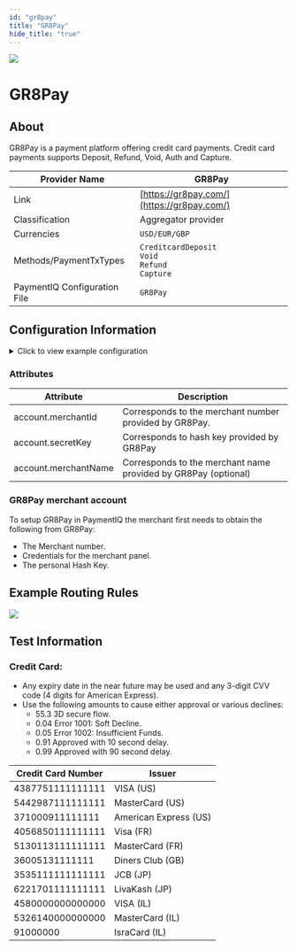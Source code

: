 ```yaml
--- 
id: "gr8pay"
title: "GR8Pay"
hide_title: "true"
---
```


![](/img/providers/logos/gr8pay.png)

# GR8Pay

## About
GR8Pay is a payment platform offering credit card payments. Credit card payments supports Deposit, Refund, Void, Auth and Capture.

| Provider Name                | GR8Pay                                                          |
|------------------------------|-----------------------------------------------------------------|
| Link                         | [https://gr8pay.com/](https://gr8pay.com/)                      |
| Classification               | Aggregator provider                                             |
| Currencies                   | `USD/EUR/GBP`                                                   |
| Methods/PaymentTxTypes       | `CreditcardDeposit` <br/> `Void` <br/> `Refund` <br/> `Capture` |
| PaymentIQ Configuration File | `GR8Pay`                                                        |


## Configuration Information

<details>
<summary>Click to view example configuration</summary>
<br/>

```xml
<com.devcode.paymentiq.integration.gr8pay.GR8PayConfig>
  <enabled>true</enabled>
  <testMode>true</testMode>
  <useViqProxy>true</useViqProxy>
  <accounts>
    <entry>
      <string>default</string>
      <account>
        <merchantId>???</merchantId> <!-- Provided by GR8Pay. "Merchant number" -->
        <secretKey>???</secretKey> <!-- Provided by GR8Pay. "Personal Hash Key" -->
        <merchantName>???</merchantName>
        <!--<authType>FINAL_AUTH</authType> Set this to make an authorization request-->
        <!--<supportedCurrencies>EUR|USD</supportedCurrencies> Optional-->
        <!--<container>window</container> Optional, defaults to iframe if not set-->
      </account>
    </entry>
  </accounts>
</com.devcode.paymentiq.integration.gr8pay.GR8PayConfig>
```
</details>

### Attributes

| Attribute            | Description                                                    |
|----------------------|----------------------------------------------------------------|
| account.merchantId   | Corresponds to the merchant number provided by GR8Pay.         |
| account.secretKey    | Corresponds to hash key provided by GR8Pay                     |
| account.merchantName | Corresponds to the merchant name provided by GR8Pay (optional) |

### GR8Pay merchant account
To setup GR8Pay in PaymentIQ the merchant first needs to obtain the following from GR8Pay:
* The Merchant number.
* Credentials for the merchant panel.
* The personal Hash Key.

## Example Routing Rules
![](/img/providers/routing/gr8pay.png)

## Test Information
### Credit Card:
- Any expiry date in the near future may be used and any 3-digit CVV code (4 digits for American Express).
- Use the following amounts to cause either approval or various declines:
    - 55.3 3D secure flow.
    - 0.04 Error 1001: Soft Decline.
    - 0.05 Error 1002: Insufficient Funds.
    - 0.91 Approved with 10 second delay.
    - 0.99 Approved with 90 second delay.

| Credit   Card Number | Issuer                |
|----------------------|-----------------------|
| 4387751111111111     | VISA (US)             |
| 5442987111111111     | MasterCard (US)       |
| 371000911111111      | American Express (US) |
| 4056850111111111     | Visa (FR)             |
| 5130113111111111     | MasterCard (FR)       |
| 36005131111111       | Diners Club (GB)      |
| 3535111111111111     | JCB (JP)              |
| 6221701111111111     | LivaKash (JP)         |
| 4580000000000000     | VISA (IL)             |
| 5326140000000000     | MasterCard (IL)       |
| 91000000             | IsraCard (IL)         |

